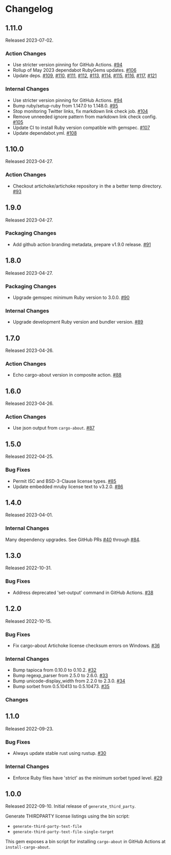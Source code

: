# Changelog

## 1.11.0

Released 2023-07-02.

### Action Changes

- Use stricter version pinning for GitHub Actions. [#94]
- Rollup of May 2023 dependabot RubyGems updates. [#106]
- Update deps. [#109], [#110], [#111], [#112], [#113], [#114], [#115], [#116],
  [#117], [#121]

### Internal Changes

- Use stricter version pinning for GitHub Actions. [#94]
- Bump ruby/setup-ruby from 1.147.0 to 1.148.0. [#95]
- Stop monitoring Twitter links, fix markdown link check job. [#104]
- Remove unneeded ignore pattern from markdown link check config. [#105]
- Update CI to install Ruby version compatible with gemspec. [#107]
- Update dependabot.yml. [#108]

[#94]: https://github.com/artichoke/generate_third_party/pull/94
[#95]: https://github.com/artichoke/generate_third_party/pull/95
[#104]: https://github.com/artichoke/generate_third_party/pull/104
[#105]: https://github.com/artichoke/generate_third_party/pull/105
[#106]: https://github.com/artichoke/generate_third_party/pull/106
[#107]: https://github.com/artichoke/generate_third_party/pull/107
[#108]: https://github.com/artichoke/generate_third_party/pull/108
[#109]: https://github.com/artichoke/generate_third_party/pull/109
[#110]: https://github.com/artichoke/generate_third_party/pull/110
[#111]: https://github.com/artichoke/generate_third_party/pull/111
[#112]: https://github.com/artichoke/generate_third_party/pull/112
[#113]: https://github.com/artichoke/generate_third_party/pull/113
[#114]: https://github.com/artichoke/generate_third_party/pull/114
[#115]: https://github.com/artichoke/generate_third_party/pull/115
[#116]: https://github.com/artichoke/generate_third_party/pull/116
[#117]: https://github.com/artichoke/generate_third_party/pull/117
[#121]: https://github.com/artichoke/generate_third_party/pull/121

## 1.10.0

Released 2023-04-27.

### Action Changes

- Checkout artichoke/artichoke repository in the a better temp directory. [#93]

[#93]: https://github.com/artichoke/generate_third_party/pull/93

## 1.9.0

Released 2023-04-27.

### Packaging Changes

- Add github action branding metadata, prepare v1.9.0 release. [#91]

[#91]: https://github.com/artichoke/generate_third_party/pull/91

## 1.8.0

Released 2023-04-27.

### Packaging Changes

- Upgrade gemspec minimum Ruby version to 3.0.0. [#90]

[#90]: https://github.com/artichoke/generate_third_party/pull/90

### Internal Changes

- Upgrade development Ruby version and bundler version. [#89]

[#89]: https://github.com/artichoke/generate_third_party/pull/89

## 1.7.0

Released 2023-04-26.

### Action Changes

- Echo cargo-about version in composite action. [#88]

[#88]: https://github.com/artichoke/generate_third_party/pull/88

## 1.6.0

Released 2023-04-26.

### Action Changes

- Use json output from `cargo-about`. [#87]

[#87]: https://github.com/artichoke/generate_third_party/pull/87

## 1.5.0

Released 2022-04-25.

### Bug Fixes

- Permit ISC and BSD-3-Clause license types. [#85]
- Update embedded mruby license text to v3.2.0. [#86]

[#85]: https://github.com/artichoke/generate_third_party/pull/85
[#86]: https://github.com/artichoke/generate_third_party/pull/86

## 1.4.0

Released 2023-04-01.

### Internal Changes

Many dependency upgrades. See GitHub PRs [#40] through [#84].

[#40]: https://github.com/artichoke/generate_third_party/pull/40
[#84]: https://github.com/artichoke/generate_third_party/pull/84

## 1.3.0

Released 2022-10-31.

### Bug Fixes

- Address deprecated 'set-output' command in GitHub Actions. [#38]

[#38]: https://github.com/artichoke/generate_third_party/pull/38

## 1.2.0

Released 2022-10-15.

### Bug Fixes

- Fix cargo-about Artichoke license checksum errors on Windows. [#36]

[#36]: https://github.com/artichoke/generate_third_party/pull/36

### Internal Changes

- Bump tapioca from 0.10.0 to 0.10.2. [#32]
- Bump regexp_parser from 2.5.0 to 2.6.0. [#33]
- Bump unicode-display_width from 2.2.0 to 2.3.0. [#34]
- Bump sorbet from 0.5.10413 to 0.5.10473. [#35]

[#32]: https://github.com/artichoke/generate_third_party/pull/32
[#33]: https://github.com/artichoke/generate_third_party/pull/33
[#34]: https://github.com/artichoke/generate_third_party/pull/34
[#35]: https://github.com/artichoke/generate_third_party/pull/35

### Changes

## 1.1.0

Released 2022-09-23.

### Bug Fixes

- Always update stable rust using rustup. [#30]

[#30]: https://github.com/artichoke/generate_third_party/pull/30

### Internal Changes

- Enforce Ruby files have 'strict' as the minimum sorbet typed level. [#29]

[#29]: https://github.com/artichoke/generate_third_party/pull/29

## 1.0.0

Released 2022-09-10. Initial release of `generate_third_party`.

Generate THIRDPARTY license listings using the bin script:

- `generate-third-party-text-file`
- `generate-third-party-text-file-single-target`

This gem exposes a bin script for installing `cargo-about` in GitHub Actions at
`install-cargo-about`.
